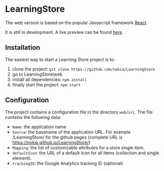 # LearningStore

The web version is based on the popular Javascript framework [React](https://facebook.github.io/react/ "React").

It is still in development. A live preview can be found [here](https://nokia.github.io/LearningStore/).

## Installation
The easiest way to start a Learning Store project is to:
1. clone the project: `git clone https://github.com/nokia/LearningStore`
2. go to LearningStore\web
3. install all dependencies: `npm install`
4. finally start the project: `npm start`

## Configuration
The project contains a configuration file in the directory `web/src`.
The file contains the following data:
* `Name`: the application name  
* `Source`: the basename of the application URL. For example /LearningStore/ for the github pages (complete URL is https://nokia.github.io/LearningStore/)
* `Mapping`: the list of customizable attributes for a store single item.
* `defaultIcon`: the URL of a default Icon for all items (collection and single element).
* `trackingID`: the Google Analytics tracking ID (optional)
